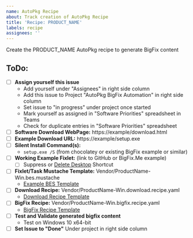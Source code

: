 ```yaml
---
name: AutoPkg Recipe
about: Track creation of AutoPkg Recipe
title: 'Recipe: PRODUCT_NAME'
labels: recipe
assignees: ''
---
```


Create the PRODUCT_NAME AutoPkg recipe to generate BigFix content

## ToDo:
- [ ] **Assign yourself this issue**
  - Add yourself under "Assignees" in right side column
  - Add this issue to Project "AutoPkg BigFix Automation" in right side column
  - Set issue to "in progress" under project once started
  - Mark yourself as assigned in "Software Priorities" spreadsheet in Teams
  - Check for duplicate entries in "Software Priorities" spreadsheet
- [ ] **Software Download WebPage:** https://example/download.html
- [ ] **Example Download URL:** https://example/setup.exe
- [ ] **Silent Install Command(s):**
  - `setup.exe /S` (from chocolatey or existing BigFix example or similar)
- [ ] **Working Example Fixlet:** (link to GitHub or BigFix.Me example)
  - [ ] Suppress or [Delete Desktop](https://github.com/bigfix/bigfix-recipes/blob/580dfc444bcbd53c9f68b927ed26bc724ac8c67c/MSI-Tools/SuperOrca-Win64-Install_Update.bes.mustache#L48-L50) Shortcut
- [ ] **Fixlet/Task Mustache Template:** Vendor/ProductName-Win.bes.mustache
  - [Example BES Template](https://github.com/bigfix/bigfix-recipes/blob/main/Example-Win64-Install_Update.bes.mustache)
- [ ] **Download Recipe:** Vendor/ProductName-Win.download.recipe.yaml
  - [Download Recipe Template](https://github.com/bigfix/bigfix-recipes/blob/main/Example.download.recipe.yaml)
- [ ] **BigFix Recipe:** Vendor/ProductName-Win.bigfix.recipe.yaml
  - [BigFix Recipe Template](https://github.com/bigfix/bigfix-recipes/blob/main/Example.bigfix.recipe.yaml)
- [ ] **Test and Validate generated bigfix content**
  - Test on Windows 10 x64-bit
- [ ] **Set Issue to "Done"** Under project in right side column
